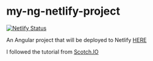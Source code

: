# my-ng-netlify-project
[![Netlify Status](https://api.netlify.com/api/v1/badges/5670fc71-af33-4f1c-bf63-5275f92bfc58/deploy-status)](https://app.netlify.com/sites/dazzling-lamport-53a42e/deploys)

An Angular project that will be deployed to Netlify [HERE](https://dazzling-lamport-53a42e.netlify.com/)

I followed the tutorial from [Scotch.IO](https://scotch.io/tutorials/deploying-an-angular-app-to-netlify)
